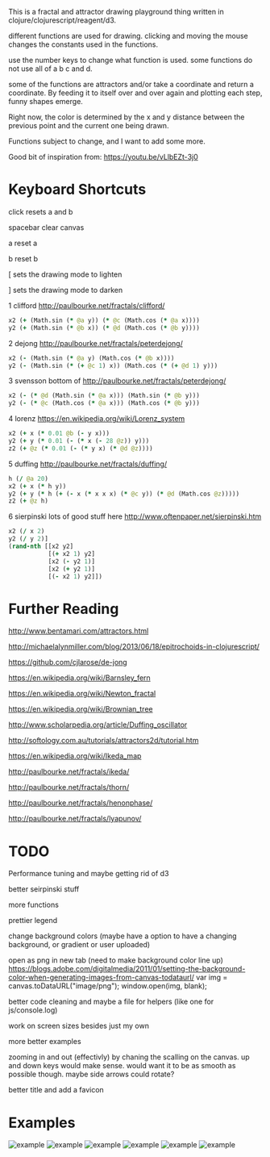 This is a fractal and attractor drawing playground thing written in clojure/clojurescript/reagent/d3.

different functions are used for drawing. clicking and moving the mouse changes the constants used in the functions.

use the number keys to change what function is used. some functions do not use all of a b c and d.

some of the functions are attractors and/or take a coordinate and return a coordinate. By feeding it to itself over and over
again and plotting each step, funny shapes emerge.

Right now, the color is determined by the x and y distance between the previous point and the current one
being drawn.

Functions subject to change, and I want to add some more.

Good bit of inspiration from: https://youtu.be/vLlbEZt-3j0

# Keyboard Shortcuts

click resets a and b

spacebar clear canvas

a reset a

b reset b

[ sets the drawing mode to lighten

] sets the drawing mode to darken

1 clifford http://paulbourke.net/fractals/clifford/
```clojure
x2 (+ (Math.sin (* @a y)) (* @c (Math.cos (* @a x))))
y2 (+ (Math.sin (* @b x)) (* @d (Math.cos (* @b y))))
```

2 dejong http://paulbourke.net/fractals/peterdejong/
```clojure
x2 (- (Math.sin (* @a y) (Math.cos (* @b x))))
y2 (- (Math.sin (* (+ @c 1) x)) (Math.cos (* (+ @d 1) y)))
```

3 svensson bottom of http://paulbourke.net/fractals/peterdejong/
```clojure
x2 (- (* @d (Math.sin (* @a x))) (Math.sin (* @b y)))
y2 (- (* @c (Math.cos (* @a x))) (Math.cos (* @b y)))
```

4 lorenz https://en.wikipedia.org/wiki/Lorenz_system
```clojure
x2 (+ x (* 0.01 @b (- y x)))
y2 (+ y (* 0.01 (- (* x (- 28 @z)) y)))
z2 (+ @z (* 0.01 (- (* y x) (* @d @z))))
```

5 duffing http://paulbourke.net/fractals/duffing/
```clojure
h (/ @a 20)
x2 (+ x (* h y))
y2 (+ y (* h (+ (- x (* x x x) (* @c y)) (* @d (Math.cos @z)))))
z2 (+ @z h)
```

6 sierpinski lots of good stuff here http://www.oftenpaper.net/sierpinski.htm
```clojure
x2 (/ x 2)
y2 (/ y 2)]
(rand-nth [[x2 y2]
           [(+ x2 1) y2]
           [x2 (- y2 1)]
           [x2 (+ y2 1)]
           [(- x2 1) y2]])
```

# Further Reading
http://www.bentamari.com/attractors.html

http://michaelalynmiller.com/blog/2013/06/18/epitrochoids-in-clojurescript/

https://github.com/cjlarose/de-jong

https://en.wikipedia.org/wiki/Barnsley_fern

https://en.wikipedia.org/wiki/Newton_fractal

https://en.wikipedia.org/wiki/Brownian_tree

http://www.scholarpedia.org/article/Duffing_oscillator

http://softology.com.au/tutorials/attractors2d/tutorial.htm

https://en.wikipedia.org/wiki/Ikeda_map

http://paulbourke.net/fractals/ikeda/

http://paulbourke.net/fractals/thorn/

http://paulbourke.net/fractals/henonphase/

http://paulbourke.net/fractals/lyapunov/

# TODO
Performance tuning and maybe getting rid of d3

better seirpinski stuff

more functions

prettier legend

change background colors (maybe have a option to have a changing background, or gradient or user uploaded)

open as png in new tab (need to make background color line up)
https://blogs.adobe.com/digitalmedia/2011/01/setting-the-background-color-when-generating-images-from-canvas-todataurl/
var img = canvas.toDataURL("image/png");
window.open(img, blank);

better code cleaning and maybe a file for helpers (like one for js/console.log)

work on screen sizes besides just my own

more better examples

zooming in and out (effectivly) by chaning the scalling on the canvas. up and down keys would make sense.
would want it to be as smooth as possible though. maybe side arrows could rotate?

better title and add a favicon

# Examples


![example](https://raw.githubusercontent.com/zumbalogy/attract/master/resources/public/pictures/Screenshot%20from%202016-02-07%2011-43-58.png)
![example](https://raw.githubusercontent.com/zumbalogy/attract/master/resources/public/pictures/Screenshot%20from%202016-02-06%2013-59-19.png)
![example](https://raw.githubusercontent.com/zumbalogy/attract/master/resources/public/pictures/Screenshot%20from%202016-02-07%2011-12-34.png)
![example](https://raw.githubusercontent.com/zumbalogy/attract/master/resources/public/pictures/Screenshot%20from%202016-02-07%2000-43-51.png)
![example](https://raw.githubusercontent.com/zumbalogy/attract/master/resources/public/pictures/Screenshot%20from%202016-02-07%2000-20-41.png)
![example](https://raw.githubusercontent.com/zumbalogy/attract/master/resources/public/pictures/IMG_20160209_161917.jpg)
